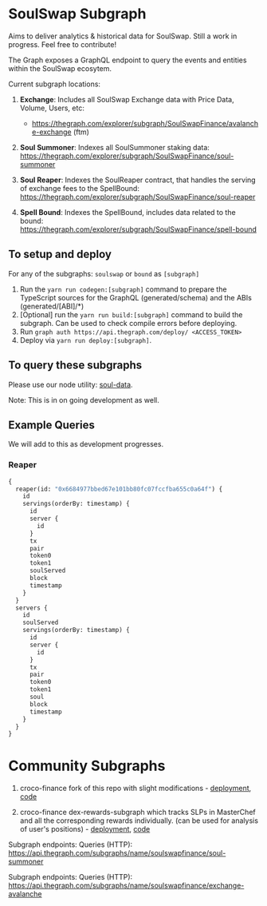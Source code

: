 # SoulSwap Subgraph

Aims to deliver analytics & historical data for SoulSwap. Still a work in progress. Feel free to contribute!

The Graph exposes a GraphQL endpoint to query the events and entities within the SoulSwap ecosytem.

Current subgraph locations:

1. **Exchange**: Includes all SoulSwap Exchange data with Price Data, Volume, Users, etc:
   + https://thegraph.com/explorer/subgraph/SoulSwapFinance/avalanche-exchange (ftm)

2. **Soul Summoner**: Indexes all SoulSummoner staking data: https://thegraph.com/explorer/subgraph/SoulSwapFinance/soul-summoner

3. **Soul Reaper**: Indexes the SoulReaper contract, that handles the serving of exchange fees to the SpellBound: https://thegraph.com/explorer/subgraph/SoulSwapFinance/soul-reaper

4. **Spell Bound**: Indexes the SpellBound, includes data related to the bound: https://thegraph.com/explorer/subgraph/SoulSwapFinance/spell-bound

## To setup and deploy

For any of the subgraphs: `soulswap` or `bound` as `[subgraph]`

1. Run the `yarn run codegen:[subgraph]` command to prepare the TypeScript sources for the GraphQL (generated/schema) and the ABIs (generated/[ABI]/\*)
2. [Optional] run the `yarn run build:[subgraph]` command to build the subgraph. Can be used to check compile errors before deploying.
3. Run `graph auth https://api.thegraph.com/deploy/ <ACCESS_TOKEN>`
4. Deploy via `yarn run deploy:[subgraph]`.

## To query these subgraphs

Please use our node utility: [soul-data](https://github.com/soulswap/soul-data).

Note: This is in on going development as well.

## Example Queries

We will add to this as development progresses.

### Reaper

```graphql
{
  reaper(id: "0x6684977bbed67e101bb80fc07fccfba655c0a64f") {
    id
    servings(orderBy: timestamp) {
      id
      server {
        id
      }
      tx
      pair
      token0
      token1
      soulServed
      block
      timestamp
    }
  }
  servers {
    id
    soulServed
    servings(orderBy: timestamp) {
      id
      server {
        id
      }
      tx
      pair
      token0
      token1
      soul
      block
      timestamp
    }
  }
}
```

# Community Subgraphs

1) croco-finance fork of this repo with slight modifications - [deployment](https://thegraph.com/explorer/subgraph/benesjan/sushi-swap), [code](https://github.com/croco-finance/sushiswap-subgraph)

2) croco-finance dex-rewards-subgraph which tracks SLPs in MasterChef and all the corresponding rewards individually. (can be used for analysis of user's positions) - [deployment](https://thegraph.com/explorer/subgraph/benesjan/dex-rewards-subgraph), [code](https://github.com/croco-finance/dex-rewards-subgraph)


Subgraph endpoints:
Queries (HTTP):     https://api.thegraph.com/subgraphs/name/soulswapfinance/soul-summoner

Subgraph endpoints:
Queries (HTTP):     https://api.thegraph.com/subgraphs/name/soulswapfinance/exchange-avalanche